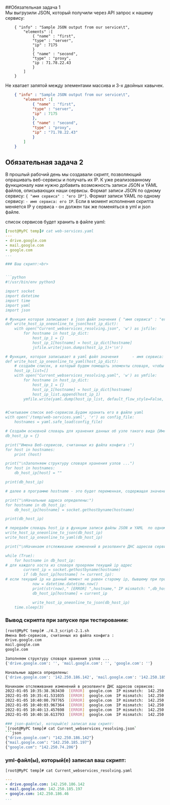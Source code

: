 ##Обязательная задача 1<br>
Мы выгрузили JSON, который получили через API запрос к нашему сервису:<br>
```
    { "info" : "Sample JSON output from our service\t",
        "elements" :[
            { "name" : "first",
            "type" : "server",
            "ip" : 7175 
            }
            { "name" : "second",
            "type" : "proxy",
            "ip : 71.78.22.43
            }
        ]
    }
```
Не хватает запятой между элементами массива и 3-х двойных кавычек.<br>

```json
    { "info" : "Sample JSON output from our service\t",
        "elements" :[
            { "name" : "first",
            "type" : "server",
            "ip" : 7175 
            },
            { "name" : "second",
            "type" : "proxy",
            "ip" : "71.78.22.43"
            }
        ]
    }
```

## Обязательная задача 2<br>
В прошлый рабочий день мы создавали скрипт, позволяющий опрашивать веб-сервисы и получать их IP. К уже реализованному функционалу нам нужно добавить возможность записи JSON и YAML файлов, описывающих наши сервисы. Формат записи JSON по одному сервису: `{ "имя сервиса" : "его IP"}`. Формат записи YAML по одному сервису: `- имя сервиса: его IP`. Если в момент исполнения скрипта меняется IP у сервиса - он должен так же поменяться в yml и json файле.<br>

список сервисов будет хранить в файле yaml:

```yaml
[root@MyPC temp]# cat web-services.yaml 
---
- drive.google.com
- mail.google.com
- google.com
...

### Ваш скрипт:<br>


```python
#!/usr/bin/env python3

import socket
import datetime
import time
import yaml
import json

# Функция которая записывает в json файл значения { "имя сервиса" : "его IP"} по одному в строке
def write_host_ip_oneonline_to_json(host_ip_dict):
    with open("Current_webservices_resolving.json", 'w') as jsfile:
        for hostname in host_ip_dict:
            host_ip_1 = {}
            host_ip_1[hostname] = host_ip_dict[hostname]
            jsfile.write(json.dumps(host_ip_1)+'\n')

# Функция, которая записывает в yaml файл значения      - имя сервиса: его IP        по одному в строке
def write_host_ip_oneonline_to_yaml(host_ip_dict):
    # создаём список, в который будем помещать элементы словаря, чтобы при выводе его в yaml у нас появились дефисы
    host_ip_list=[]
    with open("Current_webservices_resolving.yaml", 'w') as ymfile:
        for hostname in host_ip_dict:
            host_ip_1 = {}
            host_ip_1[hostname] = host_ip_dict[hostname]
            host_ip_list.append(host_ip_1)
        ymfile.write(yaml.dump(host_ip_list, default_flow_style=False, explicit_start=True, explicit_end=True))


#Считываем список веб-сервисов.Будем хранить его в файле yaml
with open('/temp/web-services.yaml', 'r') as config_file:
    hostnames = yaml.safe_load(config_file)

# Создаём основной словарь для хранения данных об узле такого вида {Имя_Узла:[старый_ip, текущий_ip]}
db_host_ip = {}

print("Имена Веб-сервисов, считанных из файла конфига :")
for host in hostnames:
    print (host)

print("\nЗаполняем структуру словаря хранения узлов ...")
for host in hostnames:
    db_host_ip[host] = ""

print(db_host_ip)

# далее в программе hostname - это будет переменная, содержащая значение ключа словаря db_host_ip (а в ключе у нас имена веб-сервисов)

print("\nНачальные адреса определены:")
for hostname in db_host_ip:
    db_host_ip[hostname] = socket.gethostbyname(hostname)

print(db_host_ip)

# передаём словарь host_ip в функции записи файлы JSON и YAML  по одному хосту в строке
write_host_ip_oneonline_to_json(db_host_ip)
write_host_ip_oneonline_to_yaml(db_host_ip)

print("\nНачинаем отслеживание изменений в резолвинге ДНС адресов сервисов:")

while (True):
    for hostname in db_host_ip:
# для каждого хоста из словоря проеряем текущий ip адрес
        current_ip = socket.gethostbyname(hostname)
        if (db_host_ip[hostname] != current_ip):
# если текущий ip на данный момент не равен старому ip, бывшему при прошлой проверке, то выводим сообщение и обновляем значение адреса в словаре 
            now = datetime.datetime.now()
            print(str(now)," [ERROR] ",hostname," IP mismatch: ",db_host_ip[hostname]," ",current_ip)
            db_host_ip[hostname] = current_ip

            write_host_ip_oneonline_to_json(db_host_ip)
    time.sleep(3)
```

### Вывод скрипта при запуске при тестировании:
```bash
[root@MyPC temp]# ./4.3_script-2.1.sh
Имена Веб-сервисов, считанных из файла конфига :
drive.google.com
mail.google.com
google.com

Заполняем структуру словаря хранения узлов ...
{'drive.google.com': '', 'mail.google.com': '', 'google.com': ''}

Начальные адреса определены:
{'drive.google.com': '142.250.186.142', 'mail.google.com': '142.250.185.197', 'google.com': '142.250.186.46'}

Начинаем отслеживание изменений в резолвинге ДНС адресов сервисов:
2022-01-05 10:35:38.363430  [ERROR]  google.com  IP mismatch:  142.250.186.46   142.250.185.174
2022-01-05 10:35:41.531035  [ERROR]  google.com  IP mismatch:  142.250.185.174   142.250.186.46
2022-01-05 10:40:00.797765  [ERROR]  google.com  IP mismatch:  142.250.186.46   142.250.185.174
2022-01-05 10:40:03.967364  [ERROR]  google.com  IP mismatch:  142.250.185.174   142.250.186.46
2022-01-05 10:40:13.457698  [ERROR]  google.com  IP mismatch:  142.250.186.46   142.250.185.174
2022-01-05 10:40:16.613793  [ERROR]  google.com  IP mismatch:  142.250.185.174   142.250.186.46

### json-файл(ы), который(е) записал ваш скрипт:
`[root@MyPC temp]# cat Current_webservices_resolving.json`
```json
{"drive.google.com": "142.250.186.142"}
{"mail.google.com": "142.250.185.197"}
{"google.com": "142.250.74.206"}
```

### yml-файл(ы), который(е) записал ваш скрипт:
`[root@MyPC temp]# cat Current_webservices_resolving.yaml`
```yaml
---
- drive.google.com: 142.250.186.142
- mail.google.com: 142.250.185.197
- google.com: 142.250.186.46
...

